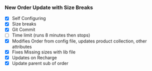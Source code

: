 ### New Order Update with Size Breaks

- [x] Self Configuring
- [x] Size breaks
- [x] Git Commit
- [ ] Time limit (runs 8 minutes then stops)
- [x] Modifies Order from config file, updates product collection, other attributes
- [x] Fixes Missing sizes with lib file
- [x] Updates on Recharge
- [x] Update parent sub of order